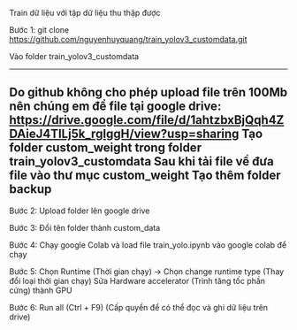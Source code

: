 Train dữ liệu với tập dữ liệu thu thập được

Bước 1: git clone https://github.com/nguyenhuyquang/train_yolov3_customdata.git

Vào folder train_yolov3_customdata

----------------------------------------------------------------
Do github không cho phép upload file trên 100Mb nên chúng em để file tại google drive:
https://drive.google.com/file/d/1ahtzbxBjQqh4ZDAieJ4TILj5k_rgIggH/view?usp=sharing
Tạo folder custom_weight trong folder train_yolov3_customdata
Sau khi tải file về đưa file vào thư mục custom_weight
Tạo thêm folder backup
----------------------------------------------------------------

Bước 2: Upload folder lên google drive

Bước 3: Đổi tên folder thành custom_data

Bước 4: Chạy google Colab và load file train_yolo.ipynb vào google colab để chạy

Bước 5: Chọn Runtime (Thời gian chạy) -> Chọn change runtime type (Thay đổi loại thời gian chạy)
        Sửa Hardware accelerator (Trình tăng tốc phần cứng) thành GPU

Bước 6: Run all (Ctrl + F9) (Cấp quyền để có thể đọc và ghi dữ liệu trên drive)
